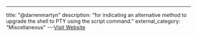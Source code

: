 ---
title: "@darrenmartyn"
description: "for indicating an alternative method to upgrade the shell to PTY using the script command."
external_category: "Miscellaneous"
---[Visit Website](https://github.com/darrenmartyn)

